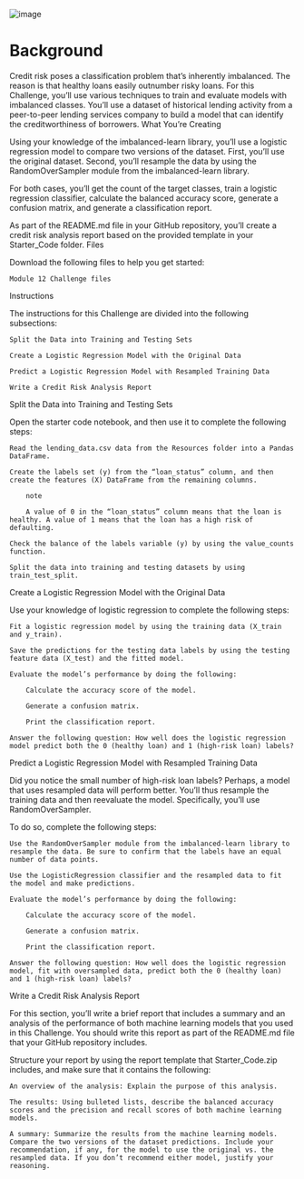 ![image](https://user-images.githubusercontent.com/114365472/212211366-1d0cf59c-d8a4-45e1-94d8-ece71fd2f647.png)



# Background

Credit risk poses a classification problem that’s inherently imbalanced. The reason is that healthy loans easily outnumber risky loans. For this Challenge, you’ll use various techniques to train and evaluate models with imbalanced classes. You’ll use a dataset of historical lending activity from a peer-to-peer lending services company to build a model that can identify the creditworthiness of borrowers.
What You’re Creating

Using your knowledge of the imbalanced-learn library, you’ll use a logistic regression model to compare two versions of the dataset. First, you’ll use the original dataset. Second, you’ll resample the data by using the RandomOverSampler module from the imbalanced-learn library.

For both cases, you’ll get the count of the target classes, train a logistic regression classifier, calculate the balanced accuracy score, generate a confusion matrix, and generate a classification report.

As part of the README.md file in your GitHub repository, you’ll create a credit risk analysis report based on the provided template in your Starter_Code folder.
Files

Download the following files to help you get started:

    Module 12 Challenge files

Instructions

The instructions for this Challenge are divided into the following subsections:

    Split the Data into Training and Testing Sets

    Create a Logistic Regression Model with the Original Data

    Predict a Logistic Regression Model with Resampled Training Data

    Write a Credit Risk Analysis Report

Split the Data into Training and Testing Sets

Open the starter code notebook, and then use it to complete the following steps:

    Read the lending_data.csv data from the Resources folder into a Pandas DataFrame.

    Create the labels set (y) from the “loan_status” column, and then create the features (X) DataFrame from the remaining columns.

        note

        A value of 0 in the “loan_status” column means that the loan is healthy. A value of 1 means that the loan has a high risk of defaulting.

    Check the balance of the labels variable (y) by using the value_counts function.

    Split the data into training and testing datasets by using train_test_split.

Create a Logistic Regression Model with the Original Data

Use your knowledge of logistic regression to complete the following steps:

    Fit a logistic regression model by using the training data (X_train and y_train).

    Save the predictions for the testing data labels by using the testing feature data (X_test) and the fitted model.

    Evaluate the model’s performance by doing the following:

        Calculate the accuracy score of the model.

        Generate a confusion matrix.

        Print the classification report.

    Answer the following question: How well does the logistic regression model predict both the 0 (healthy loan) and 1 (high-risk loan) labels?

Predict a Logistic Regression Model with Resampled Training Data

Did you notice the small number of high-risk loan labels? Perhaps, a model that uses resampled data will perform better. You’ll thus resample the training data and then reevaluate the model. Specifically, you’ll use RandomOverSampler.

To do so, complete the following steps:

    Use the RandomOverSampler module from the imbalanced-learn library to resample the data. Be sure to confirm that the labels have an equal number of data points.

    Use the LogisticRegression classifier and the resampled data to fit the model and make predictions.

    Evaluate the model’s performance by doing the following:

        Calculate the accuracy score of the model.

        Generate a confusion matrix.

        Print the classification report.

    Answer the following question: How well does the logistic regression model, fit with oversampled data, predict both the 0 (healthy loan) and 1 (high-risk loan) labels?

Write a Credit Risk Analysis Report

For this section, you’ll write a brief report that includes a summary and an analysis of the performance of both machine learning models that you used in this Challenge. You should write this report as part of the README.md file that your GitHub repository includes.

Structure your report by using the report template that Starter_Code.zip includes, and make sure that it contains the following:

    An overview of the analysis: Explain the purpose of this analysis.

    The results: Using bulleted lists, describe the balanced accuracy scores and the precision and recall scores of both machine learning models.

    A summary: Summarize the results from the machine learning models. Compare the two versions of the dataset predictions. Include your recommendation, if any, for the model to use the original vs. the resampled data. If you don’t recommend either model, justify your reasoning.
